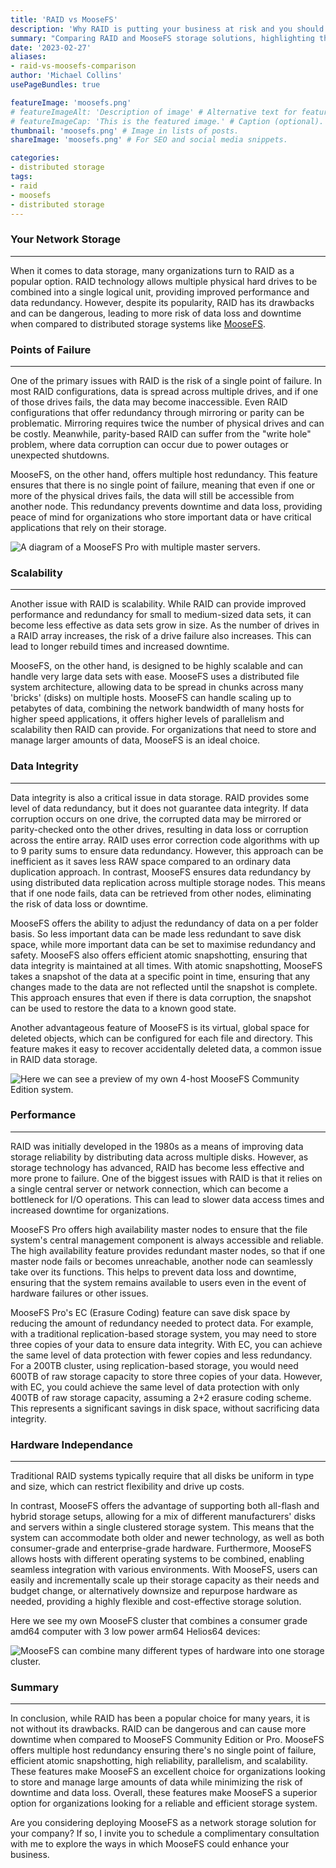 ```yaml
---
title: 'RAID vs MooseFS'
description: 'Why RAID is putting your business at risk and you should consider switching to MooseFS.'
summary: "Comparing RAID and MooseFS storage solutions, highlighting the risks associated with RAID and the benefits of switching to MooseFS. Discover how MooseFS offers enhanced redundancy, reliability, scalability, performance, and data integrity for your business's storage needs."
date: '2023-02-27'
aliases:
- raid-vs-moosefs-comparison
author: 'Michael Collins'
usePageBundles: true

featureImage: 'moosefs.png'
# featureImageAlt: 'Description of image' # Alternative text for featured image.
# featureImageCap: 'This is the featured image.' # Caption (optional).
thumbnail: 'moosefs.png' # Image in lists of posts.
shareImage: 'moosefs.png' # For SEO and social media snippets.

categories:
- distributed storage
tags:
- raid
- moosefs
- distributed storage
---
```



### Your Network Storage

---

When it comes to data storage, many organizations turn to RAID as a popular option. RAID technology allows multiple physical hard drives to be combined into a single logical unit, providing improved performance and data redundancy. However, despite its popularity, RAID has its drawbacks and can be dangerous, leading to more risk of data loss and downtime when compared to distributed storage systems like [MooseFS](https://moosefs.com/).


### Points of Failure

---

One of the primary issues with RAID is the risk of a single point of failure. In most RAID configurations, data is spread across multiple drives, and if one of those drives fails, the data may become inaccessible. Even RAID configurations that offer redundancy through mirroring or parity can be problematic. Mirroring requires twice the number of physical drives and can be costly. Meanwhile, parity-based RAID can suffer from the "write hole" problem, where data corruption can occur due to power outages or unexpected shutdowns.

MooseFS, on the other hand, offers multiple host redundancy. This feature ensures that there is no single point of failure, meaning that even if one or more of the physical drives fails, the data will still be accessible from another node. This redundancy prevents downtime and data loss, providing peace of mind for organizations who store important data or have critical applications that rely on their storage.

![A diagram of a MooseFS Pro with multiple master servers.](moosefs-pro-architecture.png)


### Scalability

---

Another issue with RAID is scalability. While RAID can provide improved performance and redundancy for small to medium-sized data sets, it can become less effective as data sets grow in size. As the number of drives in a RAID array increases, the risk of a drive failure also increases. This can lead to longer rebuild times and increased downtime.

MooseFS, on the other hand, is designed to be highly scalable and can handle very large data sets with ease. MooseFS uses a distributed file system architecture, allowing data to be spread in chunks across many 'bricks' (disks) on multiple hosts. MooseFS can handle scaling up to petabytes of data, combining the network bandwidth of many hosts for higher speed applications, it offers higher levels of parallelism and scalability then RAID can provide. For organizations that need to store and manage larger amounts of data, MooseFS is an ideal choice.

### Data Integrity

---

Data integrity is also a critical issue in data storage. RAID provides some level of data redundancy, but it does not guarantee data integrity. If data corruption occurs on one drive, the corrupted data may be mirrored or parity-checked onto the other drives, resulting in data loss or corruption across the entire array. RAID uses error correction code algorithms with up to 9 parity sums to ensure data redundancy. However, this approach can be inefficient as it saves less RAW space compared to an ordinary data duplication approach. In contrast, MooseFS ensures data redundancy by using distributed data replication across multiple storage nodes. This means that if one node fails, data can be retrieved from other nodes, eliminating the risk of data loss or downtime.

MooseFS offers the ability to adjust the redundancy of data on a per folder basis. So less important data can be made less redundant to save disk space, while more important data can be set to maximise redundancy and safety. MooseFS also offers efficient atomic snapshotting, ensuring that data integrity is maintained at all times. With atomic snapshotting, MooseFS takes a snapshot of the data at a specific point in time, ensuring that any changes made to the data are not reflected until the snapshot is complete. This approach ensures that even if there is data corruption, the snapshot can be used to restore the data to a known good state.

Another advantageous feature of MooseFS is its virtual, global space for deleted objects, which can be configured for each file and directory. This feature makes it easy to recover accidentally deleted data, a common issue in RAID data storage.

![Here we can see a preview of my own 4-host MooseFS Community Edition system.](moosefs-preview.gif)


### Performance

---

RAID was initially developed in the 1980s as a means of improving data storage reliability by distributing data across multiple disks. However, as storage technology has advanced, RAID has become less effective and more prone to failure. One of the biggest issues with RAID is that it relies on a single central server or network connection, which can become a bottleneck for I/O operations. This can lead to slower data access times and increased downtime for organizations.

MooseFS Pro offers high availability master nodes to ensure that the file system's central management component is always accessible and reliable. The high availability feature provides redundant master nodes, so that if one master node fails or becomes unreachable, another node can seamlessly take over its functions. This helps to prevent data loss and downtime, ensuring that the system remains available to users even in the event of hardware failures or other issues.

MooseFS Pro's EC (Erasure Coding) feature can save disk space by reducing the amount of redundancy needed to protect data. For example, with a traditional replication-based storage system, you may need to store three copies of your data to ensure data integrity. With EC, you can achieve the same level of data protection with fewer copies and less redundancy. For a 200TB cluster, using replication-based storage, you would need 600TB of raw storage capacity to store three copies of your data. However, with EC, you could achieve the same level of data protection with only 400TB of raw storage capacity, assuming a 2+2 erasure coding scheme. This represents a significant savings in disk space, without sacrificing data integrity.


### Hardware Independance

---

Traditional RAID systems typically require that all disks be uniform in type and size, which can restrict flexibility and drive up costs. 

In contrast, MooseFS offers the advantage of supporting both all-flash and hybrid storage setups, allowing for a mix of different manufacturers' disks and servers within a single clustered storage system. This means that the system can accommodate both older and newer technology, as well as both consumer-grade and enterprise-grade hardware. Furthermore, MooseFS allows hosts with different operating systems to be combined, enabling seamless integration with various environments. With MooseFS, users can easily and incrementally scale up their storage capacity as their needs and budget change, or alternatively downsize and repurpose hardware as needed, providing a highly flexible and cost-effective storage solution.

Here we see my own MooseFS cluster that combines a consumer grade amd64 computer with 3 low power arm64 Helios64 devices:

![MooseFS can combine many different types of hardware into one storage cluster.](moosefs-cluster.png)


### Summary

---

In conclusion, while RAID has been a popular choice for many years, it is not without its drawbacks. RAID can be dangerous and can cause more downtime when compared to MooseFS Community Edition or Pro. MooseFS offers multiple host redundancy ensuring there's no single point of failure, efficient atomic snapshotting, high reliability, parallelism, and scalability. These features make MooseFS an excellent choice for organizations looking to store and manage large amounts of data while minimizing the risk of downtime and data loss. Overall, these features make MooseFS a superior option for organizations looking for a reliable and efficient storage system.

Are you considering deploying MooseFS as a network storage solution for your company? If so, I invite you to schedule a complimentary consultation with me to explore the ways in which MooseFS could enhance your business.
